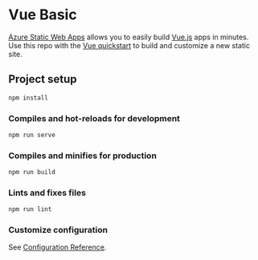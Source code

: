 # Vue Basic

[Azure Static Web Apps](https://docs.microsoft.com/azure/static-web-apps/overview?WT.mc_id=javascript-0000-aapowell) allows you to easily build [Vue.js](https://vuejs.org/) apps in minutes. Use this repo with the [Vue quickstart](https://docs.microsoft.com/azure/static-web-apps/getting-started?tabs=vue&WT.mc_id=javascript-0000-aapowell) to build and customize a new static site.

## Project setup

```bash
npm install
```

### Compiles and hot-reloads for development

```bash
npm run serve
```

### Compiles and minifies for production

```bash
npm run build
```

### Lints and fixes files

```bash
npm run lint
```

### Customize configuration

See [Configuration Reference](https://cli.vuejs.org/config/).
